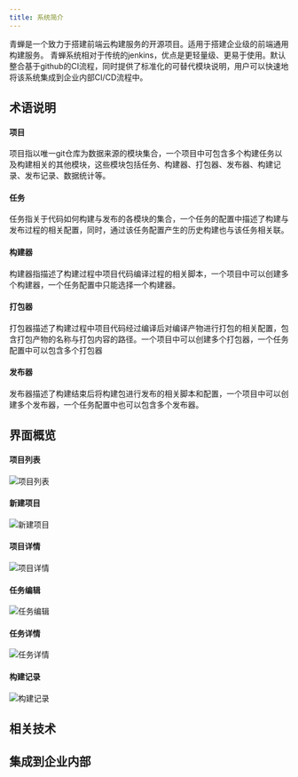 ```yaml
---
title: 系统简介
---
```


青蝉是一个致力于搭建前端云构建服务的开源项目。适用于搭建企业级的前端通用构建服务。
青蝉系统相对于传统的jenkins，优点是更轻量级、更易于使用。默认整合基于github的CI流程，同时提供了标准化的可替代模块说明，用户可以快速地将该系统集成到企业内部CI/CD流程中。

## 术语说明
#### 项目
项目指以唯一git仓库为数据来源的模块集合，一个项目中可包含多个构建任务以及构建相关的其他模块，这些模块包括任务、构建器、打包器、发布器、构建记录、发布记录、数据统计等。
#### 任务
任务指关于代码如何构建与发布的各模块的集合，一个任务的配置中描述了构建与发布过程的相关配置，同时，通过该任务配置产生的历史构建也与该任务相关联。
#### 构建器
构建器指描述了构建过程中项目代码编译过程的相关脚本，一个项目中可以创建多个构建器，一个任务配置中只能选择一个构建器。
#### 打包器
打包器描述了构建过程中项目代码经过编译后对编译产物进行打包的相关配置，包含打包产物的名称与打包内容的路径。一个项目中可以创建多个打包器，一个任务配置中可以包含多个打包器
#### 发布器
发布器描述了构建结束后将构建包进行发布的相关脚本和配置，一个项目中可以创建多个发布器，一个任务配置中也可以包含多个发布器。
## 界面概览
#### 项目列表
![项目列表](/FEE-doc/images/feci/project.png)
#### 新建项目
![新建项目](/FEE-doc/images/feci/project-create.png)
#### 项目详情
![项目详情](/FEE-doc/images/feci/project-detail.png)
#### 任务编辑
![任务编辑](/FEE-doc/images/feci/job-edit.png)
#### 任务详情
![任务详情](/FEE-doc/images/feci/job-detail.png)
#### 构建记录
![构建记录](/FEE-doc/images/feci/build-record.png)

## 相关技术

## 集成到企业内部

